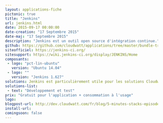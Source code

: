 ```yaml
---
layout: applications-fiche
pictonic: true
title: "Jenkins"
url: jenkins.html
date: 2015-09-17 00:00:00
date-creation: "17 Septembre 2015"
date-maj: "17 Septembre 2015"
description: "Jenkins est un outil open source d'intégration continue."
github: https://github.com/cloudwatt/applications/tree/master/bundle-trusty-jenkins
siteofficiel: https://jenkins-ci.org/
sitesupport: https://wiki.jenkins-ci.org/display/JENKINS/Home
composants:
 - logo: "pct-lin-ubuntu"
   version: "Ubuntu 14.04"
 - logo: ""
   version: "Jenkins 1.627"
solutions: Jenkins est particulièrement utile pour les solutions Cloudwatt suivantes :"
solutions-list: 
 - text: "Développement et test"
prix: "Gratuit pour l'application + consommation à l'usage"
logo: 
blogpost-url: http://dev.cloudwatt.com/fr/blog/5-minutes-stacks-episode-dix-jenkins.html
install-url:
comingsoon: false
---
```

